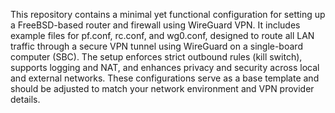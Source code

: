 This repository contains a minimal yet functional configuration for setting up
a FreeBSD-based router and firewall using WireGuard VPN. It includes example files
for pf.conf, rc.conf, and wg0.conf, designed to route all LAN traffic through a secure
VPN tunnel using WireGuard on a single-board computer (SBC). The setup enforces strict
outbound rules (kill switch), supports logging and NAT, and enhances privacy and security
across local and external networks. These configurations serve as a base template and
should be adjusted to match your network environment and VPN provider details.
